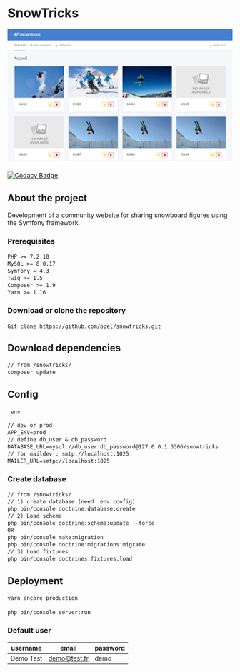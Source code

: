 # SnowTricks
![alt text](assets/img/snowtricks_preview_index.png)

[![Codacy Badge](https://api.codacy.com/project/badge/Grade/697b6e21b6cc40439af6c5eb9a0ba816)](https://www.codacy.com/manual/bpel/snowtricks?utm_source=github.com&amp;utm_medium=referral&amp;utm_content=bpel/snowtricks&amp;utm_campaign=Badge_Grade) 

## About the project

Development of a community website for sharing snowboard figures using the Symfony framework.

### Prerequisites
```
PHP >= 7.2.10
MySQL >= 8.0.17
Symfony = 4.3
Twig >= 1.5
Composer >= 1.9
Yarn >= 1.16
```

### Download or clone the repository


```
Git clone https://github.com/bpel/snowtricks.git
```

## Download dependencies

```
// from /snowtricks/
composer update
```


## Config

 `.env`

   ```
   // dev or prod
   APP_ENV=prod
   // define db_user & db_password
   DATABASE_URL=mysql://db_user:db_password@127.0.0.1:3306/snowtricks
   // for maildev : smtp://localhost:1025
   MAILER_URL=smtp://localhost:1025
   ```

### Create database

```
// from /snowtricks/
// 1) create database (need .env config)
php bin/console doctrine:database:create
// 2) Load schema
php bin/console doctrine:schema:update --force
OR
php bin/console make:migration
php bin/console doctrine:migrations:migrate
// 3) Load fixtures
php bin/console doctrines:fixtures:load
```
## Deployment

```
yarn encore production

php bin/console server:run
```

### Default user

username | email | password
---- | ----- | --------
Demo Test| demo@test.fr | demo